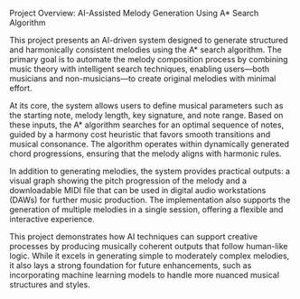 Project Overview: AI-Assisted Melody Generation Using A* Search Algorithm

This project presents an AI-driven system designed to generate structured and harmonically consistent melodies using the A* search algorithm. 
The primary goal is to automate the melody composition process by combining music theory with intelligent search techniques, enabling users—both musicians and non-musicians—to create original melodies with minimal effort.

At its core, the system allows users to define musical parameters such as the starting note, melody length, key signature, and note range. Based on these inputs, the A* algorithm searches for an optimal sequence of notes, guided by a harmony cost heuristic that favors smooth transitions and musical consonance. The algorithm operates within dynamically generated chord progressions, ensuring that the melody aligns with harmonic rules.

In addition to generating melodies, the system provides practical outputs: a visual graph showing the pitch progression of the melody and a downloadable MIDI file that can be used in digital audio workstations (DAWs) for further music production. The implementation also supports the generation of multiple melodies in a single session, offering a flexible and interactive experience.

This project demonstrates how AI techniques can support creative processes by producing musically coherent outputs that follow human-like logic. While it excels in generating simple to moderately complex melodies, it also lays a strong foundation for future enhancements, such as incorporating machine learning models to handle more nuanced musical structures and styles.
